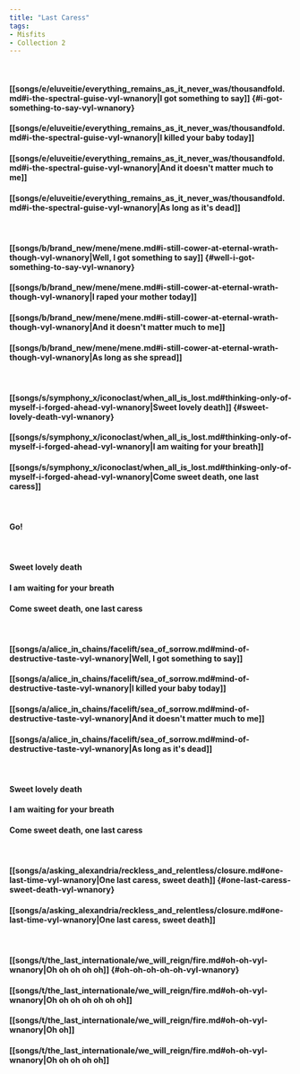 ```yaml
---
title: "Last Caress"
tags:
- Misfits
- Collection 2
---
```

&nbsp;
#### [[songs/e/eluveitie/everything_remains_as_it_never_was/thousandfold.md#i-the-spectral-guise-vyl-wnanory|I got something to say]] {#i-got-something-to-say-vyl-wnanory}
#### [[songs/e/eluveitie/everything_remains_as_it_never_was/thousandfold.md#i-the-spectral-guise-vyl-wnanory|I killed your baby today]]
#### [[songs/e/eluveitie/everything_remains_as_it_never_was/thousandfold.md#i-the-spectral-guise-vyl-wnanory|And it doesn't matter much to me]]
#### [[songs/e/eluveitie/everything_remains_as_it_never_was/thousandfold.md#i-the-spectral-guise-vyl-wnanory|As long as it's dead]]
&nbsp;
#### [[songs/b/brand_new/mene/mene.md#i-still-cower-at-eternal-wrath-though-vyl-wnanory|Well, I got something to say]] {#well-i-got-something-to-say-vyl-wnanory}
#### [[songs/b/brand_new/mene/mene.md#i-still-cower-at-eternal-wrath-though-vyl-wnanory|I raped your mother today]]
#### [[songs/b/brand_new/mene/mene.md#i-still-cower-at-eternal-wrath-though-vyl-wnanory|And it doesn't matter much to me]]
#### [[songs/b/brand_new/mene/mene.md#i-still-cower-at-eternal-wrath-though-vyl-wnanory|As long as she spread]]
&nbsp;
#### [[songs/s/symphony_x/iconoclast/when_all_is_lost.md#thinking-only-of-myself-i-forged-ahead-vyl-wnanory|Sweet lovely death]] {#sweet-lovely-death-vyl-wnanory}
#### [[songs/s/symphony_x/iconoclast/when_all_is_lost.md#thinking-only-of-myself-i-forged-ahead-vyl-wnanory|I am waiting for your breath]]
#### [[songs/s/symphony_x/iconoclast/when_all_is_lost.md#thinking-only-of-myself-i-forged-ahead-vyl-wnanory|Come sweet death, one last caress]]
&nbsp;
#### Go!
&nbsp;
#### Sweet lovely death
#### I am waiting for your breath
#### Come sweet death, one last caress
&nbsp;
#### [[songs/a/alice_in_chains/facelift/sea_of_sorrow.md#mind-of-destructive-taste-vyl-wnanory|Well, I got something to say]]
#### [[songs/a/alice_in_chains/facelift/sea_of_sorrow.md#mind-of-destructive-taste-vyl-wnanory|I killed your baby today]]
#### [[songs/a/alice_in_chains/facelift/sea_of_sorrow.md#mind-of-destructive-taste-vyl-wnanory|And it doesn't matter much to me]]
#### [[songs/a/alice_in_chains/facelift/sea_of_sorrow.md#mind-of-destructive-taste-vyl-wnanory|As long as it's dead]]
&nbsp;
#### Sweet lovely death
#### I am waiting for your breath
#### Come sweet death, one last caress
&nbsp;
#### [[songs/a/asking_alexandria/reckless_and_relentless/closure.md#one-last-time-vyl-wnanory|One last caress, sweet death]] {#one-last-caress-sweet-death-vyl-wnanory}
#### [[songs/a/asking_alexandria/reckless_and_relentless/closure.md#one-last-time-vyl-wnanory|One last caress, sweet death]]
&nbsp;
#### [[songs/t/the_last_internationale/we_will_reign/fire.md#oh-oh-vyl-wnanory|Oh oh oh oh oh]] {#oh-oh-oh-oh-oh-vyl-wnanory}
#### [[songs/t/the_last_internationale/we_will_reign/fire.md#oh-oh-vyl-wnanory|Oh oh oh oh oh oh oh]]
#### [[songs/t/the_last_internationale/we_will_reign/fire.md#oh-oh-vyl-wnanory|Oh oh]]
#### [[songs/t/the_last_internationale/we_will_reign/fire.md#oh-oh-vyl-wnanory|Oh oh oh oh oh]]
